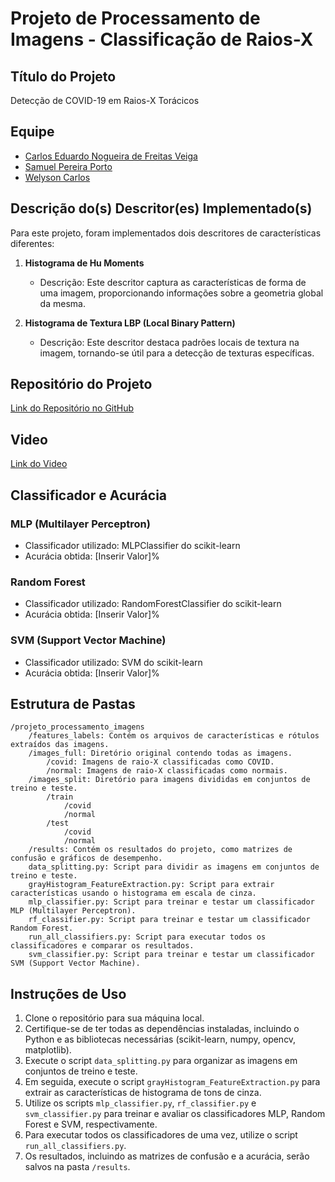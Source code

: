 # Projeto de Processamento de Imagens - Classificação de Raios-X

## Título do Projeto
Detecção de COVID-19 em Raios-X Torácicos

## Equipe
- [Carlos Eduardo Nogueira de Freitas Veiga](https://github.com/cenfv)
- [Samuel Pereira Porto](https://github.com/cenfv)
- [Welyson Carlos](https://github.com/welyson1)

## Descrição do(s) Descritor(es) Implementado(s)
Para este projeto, foram implementados dois descritores de características diferentes:
1. **Histograma de Hu Moments**
   - Descrição: Este descritor captura as características de forma de uma imagem, proporcionando informações sobre a geometria global da mesma.
   
2. **Histograma de Textura LBP (Local Binary Pattern)**
   - Descrição: Este descritor destaca padrões locais de textura na imagem, tornando-se útil para a detecção de texturas específicas.

## Repositório do Projeto
[Link do Repositório no GitHub](https://github.com/smlporto/classificacao-imagens)

## Video
[Link do Video](https://github.com/seu_usuario/nome_do_repositorio)

## Classificador e Acurácia
### MLP (Multilayer Perceptron)
- Classificador utilizado: MLPClassifier do scikit-learn
- Acurácia obtida: [Inserir Valor]% 

### Random Forest
- Classificador utilizado: RandomForestClassifier do scikit-learn
- Acurácia obtida: [Inserir Valor]% 

### SVM (Support Vector Machine)
- Classificador utilizado: SVM do scikit-learn
- Acurácia obtida: [Inserir Valor]%

## Estrutura de Pastas
```plaintext
/projeto_processamento_imagens
    /features_labels: Contém os arquivos de características e rótulos extraídos das imagens.
    /images_full: Diretório original contendo todas as imagens.
        /covid: Imagens de raio-X classificadas como COVID.
        /normal: Imagens de raio-X classificadas como normais.
    /images_split: Diretório para imagens divididas em conjuntos de treino e teste.
        /train
            /covid
            /normal
        /test
            /covid
            /normal
    /results: Contém os resultados do projeto, como matrizes de confusão e gráficos de desempenho.
    data_splitting.py: Script para dividir as imagens em conjuntos de treino e teste.
    grayHistogram_FeatureExtraction.py: Script para extrair características usando o histograma em escala de cinza.
    mlp_classifier.py: Script para treinar e testar um classificador MLP (Multilayer Perceptron).
    rf_classifier.py: Script para treinar e testar um classificador Random Forest.
    run_all_classifiers.py: Script para executar todos os classificadores e comparar os resultados.
    svm_classifier.py: Script para treinar e testar um classificador SVM (Support Vector Machine).
```

## Instruções de Uso
1. Clone o repositório para sua máquina local.
2. Certifique-se de ter todas as dependências instaladas, incluindo o Python e as bibliotecas necessárias (scikit-learn, numpy, opencv, matplotlib).
3. Execute o script `data_splitting.py` para organizar as imagens em conjuntos de treino e teste.
4. Em seguida, execute o script `grayHistogram_FeatureExtraction.py` para extrair as características de histograma de tons de cinza.
5. Utilize os scripts `mlp_classifier.py`, `rf_classifier.py` e `svm_classifier.py` para treinar e avaliar os classificadores MLP, Random Forest e SVM, respectivamente.
6. Para executar todos os classificadores de uma vez, utilize o script `run_all_classifiers.py`.
7. Os resultados, incluindo as matrizes de confusão e a acurácia, serão salvos na pasta `/results`.
